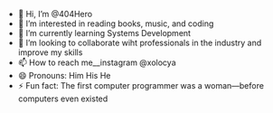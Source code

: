 - 👋 Hi, I’m @404Hero
- 👀 I’m interested in reading books, music, and coding
- 🌱 I’m currently learning Systems Development
- 💞️ I’m looking to collaborate wiht professionals in the industry and improve my skills
- 📫 How to reach me__instagram @xolocya 
- 😄 Pronouns: Him His He
- ⚡ Fun fact: The first computer programmer was a woman—before computers even existed
<!---
404Hero/404Hero is a ✨ special ✨ repository because its `README.md` (this file) appears on your GitHub profile.
You can click the Preview link to take a look at your changes.
--->
